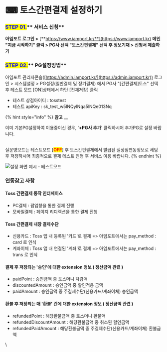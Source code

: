 # ⌨ 토스간편결제 설정하기

### <mark style="color:blue;">**STEP 01.**</mark>** 서비스 신청**&#x20;

**아임포트 로그인 >** [**https://www.iamport.kr/**](https://www.iamport.kr) **메인 "지금 시작하기" 클릭  > PG사 선택 "토스간편결제" 선택 후 정보기재 > 신청서 제출하기**

### <mark style="color:blue;">**STEP 0**</mark><mark style="color:blue;">**2**</mark><mark style="color:blue;">**.**</mark>** PG설정방법**

아임포트 관리자콘솔([https://admin.iamport.kr/](https://admin.iamport.kr)) 로그인 > 시스템설정 > PG설정(일반결제 및 정기결제) 에서 PG사 "\[간편결제]토스" 선택 후 테스트 모드 \[ON]상태에서 하단 \[전체저장] 클릭

* 테스트 상점아이디 : tosstest
* 테스트 apiKey : sk\_test\_w5lNQylNqa5lNQe013Nq

{% hint style="info" %}
**참고** __&#x20;

이미 기본PG설정하여 이용중이신 경우, '**+PG사 추가**' 클릭하시어 추가PG로 설정 바랍니다.

\
실운영모드는 테스트모드 \[<mark style="color:red;">**OFF**</mark>] 후 토스간편결제에서 발급된 실상점연동정보로 세팅 후 저장하시어 최종적으로 결제 테스트 진행 후 서비스 이용 바랍니다.
{% endhint %}

![설정 화면 예시 - 테스트모드](https://mail.google.com/mail/u/0?ui=2\&ik=eabc50b472\&attid=0.1\&permmsgid=msg-f:1731136926968037438\&th=18063bdcf57dc03e\&view=fimg\&fur=ip\&sz=s0-l75-ft\&attbid=ANGjdJ-kFDi3k4WhSlWg5TFIhz\_3vubRPibq7xYNaMqpBVBpedhbSQarjdiWPePxqEbiqbG4jWk9QD-aMXj0HGYXzM-nJNRaj7-JkMzbS1bjrV3ahjRKGS\_jcdTlTaY\&disp=emb\&realattid=ii\_ky84j8az0)

### 연동참고 사항

#### Toss 간편결제 동작 인터페이스

* PC결제 : 팝업창을 통한 결제 진행
* 모바일결제 : 페이지 리디렉션을 통한 결제 진행

#### Toss 간편결제 내장 결제수단

* 신용카드 : Toss 앱 내 등록된 '카드'로 결제 => 아임포트에서는 pay\_method : card 로 인식
* 계좌이체 : Toss 앱 내 연결된 '계좌'로 결제 => 아임포트에서는 pay\_method : trans 로 인식&#x20;

#### 결제 후 저장되는 '승인'에 대한 extension 정보 ( 정산금액 관련 )

* paidPoint : 승인금액 중 토스머니 차감액
* discountedAmount : 승인금액 중 할인적용 금액
* paidAmount : 승인금액 중 주결제수단(신용카드/계좌이체) 승인금액&#x20;

#### 환불 후 저장되는 매 '환불' 건에 대한 extension 정보 ( 정산금액 관련 )

* refundedPoint : 해당환불금액 중 토스머니 환불액
* refundedDiscountAmount : 해당환불금액 중 취소된 할인금액
* refundedPaidAmount : 해당환불금액 중 주결제수단(신용카드/계좌이체) 환불금액

\

